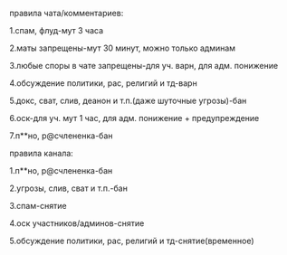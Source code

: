 правила чата/комментариев:


1.спам, флуд-мут 3 часа

2.маты запрещены-мут 30 минут, можно только админам

3.любые споры в чате запрещены-для уч. варн, для адм. понижение

4.обсуждение политики, рас, религий и тд-варн

5.докс, сват, слив, деанон и т.п.(даже шуточные угрозы)-бан

6.оск-для уч. мут 1 час, для адм. понижение + предупреждение

7.п**но, р@счлененка-бан



правила канала:

1.п**но, р@счлененка-бан

2.угрозы, слив, сват и т.п.-бан

3.спам-снятие

4.оск участников/админов-снятие

5.обсуждение политики, рас, религий и тд-снятие(временное)
